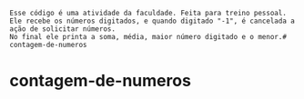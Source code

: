     Esse código é uma atividade da faculdade. Feita para treino pessoal.   
    Ele recebe os números digitados, e quando digitado "-1", é cancelada a ação de solicitar números.
    No final ele printa a soma, média, maior número digitado e o menor.# contagem-de-numeros
# contagem-de-numeros
